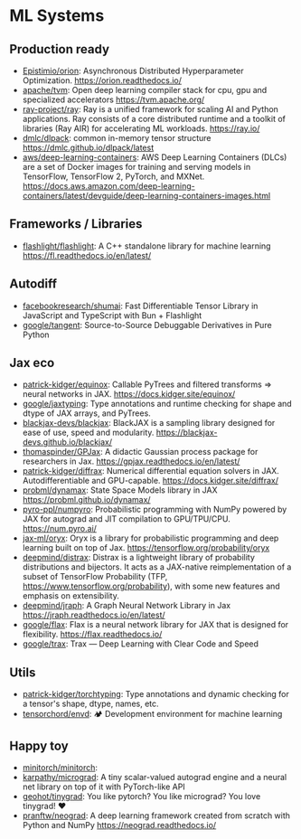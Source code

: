 # ML Systems

## Production ready

- [Epistimio/orion](https://github.com/Epistimio/orion): Asynchronous
  Distributed Hyperparameter Optimization. <https://orion.readthedocs.io/>
- [apache/tvm](https://github.com/apache/tvm): Open deep learning compiler stack
  for cpu, gpu and specialized accelerators <https://tvm.apache.org/>
- [ray-project/ray](https://github.com/ray-project/ray): Ray is a unified
  framework for scaling AI and Python applications. Ray consists of a core
  distributed runtime and a toolkit of libraries (Ray AIR) for accelerating ML
  workloads. <https://ray.io/>
- [dmlc/dlpack](https://github.com/dmlc/dlpack): common in-memory tensor
  structure <https://dmlc.github.io/dlpack/latest>
- [aws/deep-learning-containers](https://github.com/aws/deep-learning-containers):
  AWS Deep Learning Containers (DLCs) are a set of Docker images for training
  and serving models in TensorFlow, TensorFlow 2, PyTorch, and MXNet.
  <https://docs.aws.amazon.com/deep-learning-containers/latest/devguide/deep-learning-containers-images.html>

## Frameworks / Libraries

- [flashlight/flashlight](https://github.com/flashlight/flashlight): A C++
  standalone library for machine learning <https://fl.readthedocs.io/en/latest/>

## Autodiff

- [facebookresearch/shumai](https://github.com/facebookresearch/shumai): Fast
  Differentiable Tensor Library in JavaScript and TypeScript with Bun +
  Flashlight
- [google/tangent](https://github.com/google/tangent): Source-to-Source
  Debuggable Derivatives in Pure Python

## Jax eco

- [patrick-kidger/equinox](https://github.com/patrick-kidger/equinox): Callable
  PyTrees and filtered transforms => neural networks in JAX.
  <https://docs.kidger.site/equinox/>
- [google/jaxtyping](https://github.com/google/jaxtyping): Type annotations and
  runtime checking for shape and dtype of JAX arrays, and PyTrees.
- [blackjax-devs/blackjax](https://github.com/blackjax-devs/blackjax): BlackJAX
  is a sampling library designed for ease of use, speed and modularity.
  <https://blackjax-devs.github.io/blackjax/>
- [thomaspinder/GPJax](https://github.com/thomaspinder/GPJax): A didactic
  Gaussian process package for researchers in Jax.
  <https://gpjax.readthedocs.io/en/latest/>
- [patrick-kidger/diffrax](https://github.com/patrick-kidger/diffrax): Numerical
  differential equation solvers in JAX. Autodifferentiable and GPU-capable.
  <https://docs.kidger.site/diffrax/>
- [probml/dynamax](https://github.com/probml/dynamax): State Space Models
  library in JAX <https://probml.github.io/dynamax/>
- [pyro-ppl/numpyro](https://github.com/pyro-ppl/numpyro): Probabilistic
  programming with NumPy powered by JAX for autograd and JIT compilation to
  GPU/TPU/CPU. <https://num.pyro.ai/>
- [jax-ml/oryx](https://github.com/jax-ml/oryx): Oryx is a library for
  probabilistic programming and deep learning built on top of Jax.
  <https://tensorflow.org/probability/oryx>
- [deepmind/distrax](https://github.com/deepmind/distrax): Distrax is a
  lightweight library of probability distributions and bijectors. It acts as a
  JAX-native reimplementation of a subset of TensorFlow Probability (TFP,
  https://www.tensorflow.org/probability), with some new features and emphasis
  on extensibility.
- [deepmind/jraph](https://github.com/deepmind/jraph): A Graph Neural Network
  Library in Jax <https://jraph.readthedocs.io/en/latest/>
- [google/flax](https://github.com/google/flax): Flax is a neural network
  library for JAX that is designed for flexibility.
  <https://flax.readthedocs.io/>
- [google/trax](https://github.com/google/trax): Trax — Deep Learning with Clear
  Code and Speed

## Utils

- [patrick-kidger/torchtyping](https://github.com/patrick-kidger/torchtyping):
  Type annotations and dynamic checking for a tensor's shape, dtype, names, etc.
- [tensorchord/envd](https://github.com/tensorchord/envd): 🏕️ Development
  environment for machine learning

## Happy toy

- [minitorch/minitorch](https://github.com/minitorch/minitorch):
- [karpathy/micrograd](https://github.com/karpathy/micrograd): A tiny
  scalar-valued autograd engine and a neural net library on top of it with
  PyTorch-like API
- [geohot/tinygrad](https://github.com/geohot/tinygrad): You like pytorch? You
  like micrograd? You love tinygrad! ❤️
- [pranftw/neograd](https://github.com/pranftw/neograd): A deep learning
  framework created from scratch with Python and NumPy
  <https://neograd.readthedocs.io/>
